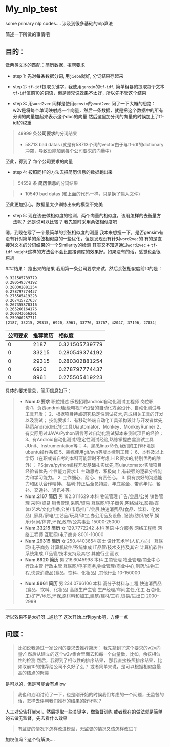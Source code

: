 # My_nlp_test
some primary nlp codes....
涉及到很多基础的nlp算法

简述一下所做的事情吧

## 目的：

做两类文本的匹配：简历数据，招聘要求

- step 1:
 先对每条数据分词, 用```jieba```就好, 分词结果存起来

- step 2:
```tf-idf```提取关键字，我使用```gensim```的```tf-idf```, 简单粗暴的提取每个文本```tf-idf```值前10的词语，但是师兄说效果不太好，所以先不管这个结果

- step 3:
用```word2vec```
同样是使用```gensim```的```word2vec```
问了一下大概的思路：
w2v是将每个单词映射成一个向量，然后一条数据，就是把这个数据中的所有分词的向量加起来表示这个doc的向量
然后这里加分词的向量的时候加上了tf-idf的权重
> 49999 条**公司要求**的分词结果
>* 58713 bad datas
(就是有58713个词的vector由于与tf-idf的dictionary冲突，导致没能加到每个公司要求的向量中)


至此，得到了 每个公司要求的向量

- step 4: 
按照同样的方法去把简历信息的数据跑出来

> 54559 条 **简历信息**的分词结果

>* 10549 bad datas
  (和上面的代码一样，只是换了输入文件)

至此更加担心，数据量太少训练出来的模型不完美

- step 5:
现在该去做相似度的检测，两个向量的相似度，该用怎样的去衡量方法呢？
还是说可以比较？
我先暂时采用余弦相似度吧

嗯，到现在写了一个最简单的余弦相似度的测量
我本来想搜一下，是否gensim有没有针对简单的余弦相似度的一些优化，但是发现没有针对```word2vec```的
有的是直接对文本的分词结果的一个Similarity的检测
其实又不知道通过```word2vec``` + ```tf-idf weight```这样的方法会不会比直接调库的效果好。如果没有的话，感觉也会很尴尬

###结果：
跑出来的结果
我用第一条公司要求来试，然后余弦相似度前10的是：
```
0.321505739779
0.280549374192
0.280302881254
0.278797774437
0.275505419223
0.267415727637
0.267355878316
0.265260164176
0.260343656201
0.259980257711
[2187, 33215, 29315, 6920, 8961, 33776, 33767, 42047, 37196, 27834]
```


|公司要求|推荐简历|相似度|
|---|:---|:---|
|0|2187|0.321505739779|
|0|33215|0.280549374192|
|0|29315|0.280302881254|
|0|6920|0.278797774437|
|0|8961|0.275505419223|

具体的要求信息，简历信息如下：

>* **Num.0 要求**
职位描述 乐视招聘android自动化测试工程师 岗位职责:1、负责android超级电视TV设备的自动化方案设计、自动化测试与工具开发； 2、根据项目特点研究稳定性测试技术,完成相关工具的开发以及测试； 技能要求:1、有移动终端自动化工具架构设计与开发者优先,熟悉Android自动化工具Uiautomator、Monkey、MonkeyRunner 2、有实际用过JAVA/Python语言写过自动化测试脚本来测试项目的经验； 3、有Android自动化测试/稳定性测试经验,熟练掌握白盒测试工具JUnit、Instrumentation等； 4、熟悉linux命令,我们的工作环境是ubuntu操作系统 5、熟练使用git/svn等版本控制工具； 6、本科及以上学历（在职或者自考的本科可能暂时不考虑,ＨＲ要求的,特别优秀的除外）； PS:java/python编程开发基础扎实优先,有uiautomator实际项目经验者优先 个性能力要求:1. 主动思考、积极向上,有较强的逻辑分析能力和学习能力。 2. 工作细心、耐心、有责任心。 3. 具有良好的沟通能力和团队合作精神。 福利:转正后全员持股、年底奖金、带薪年假、餐补、交通补、通讯补等。
>* **Num.2187 简历**
男	182.3111629	本科	物流管理	广告/会展/公关	销售管理 采购/贸易	销售管理,采购/贸易	互联网/电子商务,网络游戏,影视/媒体/艺术/文化传播,公关/市场推广/会展,快速消费品(食品、饮料、化妆品) ,家具/家电/工艺品/玩具/珠宝,办公用品及设备 ,服装/纺织/皮革,娱乐/休闲/体育,环保,政府/公共事业	15000-25000
>* **Num.33215 简历**
女	129.7772242	本科	英语	中介服务	网络工程师	网络工程师	互联网/电子商务	8001-10000
>* **Num.29315 简历**
女	250.4403654	硕士	设计艺术学(人机方向）	互联网/电子商务	计算机软件/系统集成 IT品管/技术支持及其它	计算机软件/系统集成,IT品管/技术支持及其它	其他行业	面议
>* **Num.6920 简历**
男	216.6045998	本科	工商管理	物业管理/商业中心	行政主管	行政主管	互联网/电子商务,物业管理/商业中心,制药/生物工程,快速消费品(食品、饮料、化妆品) ,其他行业	10-150000

>* **Num.8961 简历**
男	234.0766106	本科	高分子材料与工程	快速消费品(食品、饮料、化妆品)	高级生产主管	生产经理/车间主任,化工	石油/化工/矿产/地质,环保,原材料和加工,建筑/建材/工程,贸易/进出口	2000-2999

---
所以效果不是太好呀...尴尬了
这次开始上传ipynb吧，方便一点

## 问题：

>比如说我通过一家公司的要求去推荐简历：
我先拿到了这个要求的w2v向量v1
然后从建立的这个w2v集合里面去和每一个向量做，比如，余弦相似性的检测
然后，我得到了相似性的排序结果，
那我直接按照排序结果，比如取前10的推荐给公司不久好了么？
或者简单来说，是可以根据相似度最高的结点的聚类

是可以的，但是可能会有点low



> 我也和垚明讨论了一下，也是刚开始的时候我们考虑的一个问题，无监督的话，怎样去评判我们推荐的结果的好坏呢？

人工对公告打label，然后提取一些关键字，做监督训练
或者现在的做法就是简单的去做无监督，先去看什么效果

> 有监督的情况下怎样改进模型，无监督的情况又该怎样改进？

加权值吗？这个待解决....


